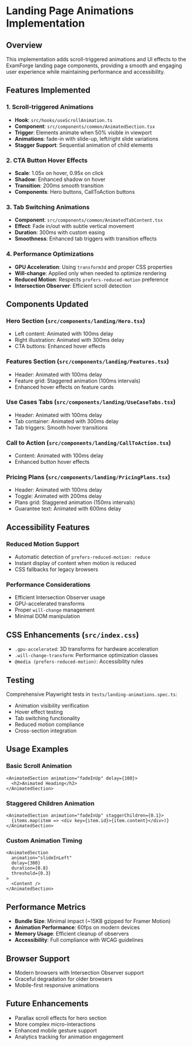 # Landing Page Animations Implementation

## Overview
This implementation adds scroll-triggered animations and UI effects to the ExamForge landing page components, providing a smooth and engaging user experience while maintaining performance and accessibility.

## Features Implemented

### 1. Scroll-triggered Animations
- **Hook**: `src/hooks/useScrollAnimation.ts`
- **Component**: `src/components/common/AnimatedSection.tsx`
- **Trigger**: Elements animate when 50% visible in viewport
- **Animations**: fade-in with slide-up, left/right slide variations
- **Stagger Support**: Sequential animation of child elements

### 2. CTA Button Hover Effects
- **Scale**: 1.05x on hover, 0.95x on click
- **Shadow**: Enhanced shadow on hover
- **Transition**: 200ms smooth transition
- **Components**: Hero buttons, CallToAction buttons

### 3. Tab Switching Animations
- **Component**: `src/components/common/AnimatedTabContent.tsx`
- **Effect**: Fade in/out with subtle vertical movement
- **Duration**: 300ms with custom easing
- **Smoothness**: Enhanced tab triggers with transition effects

### 4. Performance Optimizations
- **GPU Acceleration**: Using `transform3d` and proper CSS properties
- **Will-change**: Applied only when needed to optimize rendering
- **Reduced Motion**: Respects `prefers-reduced-motion` preference
- **Intersection Observer**: Efficient scroll detection

## Components Updated

### Hero Section (`src/components/landing/Hero.tsx`)
- Left content: Animated with 100ms delay
- Right illustration: Animated with 300ms delay
- CTA buttons: Enhanced hover effects

### Features Section (`src/components/landing/Features.tsx`)
- Header: Animated with 100ms delay
- Feature grid: Staggered animation (100ms intervals)
- Enhanced hover effects on feature cards

### Use Cases Tabs (`src/components/landing/UseCaseTabs.tsx`)
- Header: Animated with 100ms delay
- Tab container: Animated with 300ms delay
- Tab triggers: Smooth hover transitions

### Call to Action (`src/components/landing/CallToAction.tsx`)
- Content: Animated with 100ms delay
- Enhanced button hover effects

### Pricing Plans (`src/components/landing/PricingPlans.tsx`)
- Header: Animated with 100ms delay
- Toggle: Animated with 200ms delay
- Plans grid: Staggered animation (150ms intervals)
- Guarantee text: Animated with 600ms delay

## Accessibility Features

### Reduced Motion Support
- Automatic detection of `prefers-reduced-motion: reduce`
- Instant display of content when motion is reduced
- CSS fallbacks for legacy browsers

### Performance Considerations
- Efficient Intersection Observer usage
- GPU-accelerated transforms
- Proper `will-change` management
- Minimal DOM manipulation

## CSS Enhancements (`src/index.css`)
- `.gpu-accelerated`: 3D transforms for hardware acceleration
- `.will-change-transform`: Performance optimization classes
- `@media (prefers-reduced-motion)`: Accessibility rules

## Testing
Comprehensive Playwright tests in `tests/landing-animations.spec.ts`:
- Animation visibility verification
- Hover effect testing
- Tab switching functionality
- Reduced motion compliance
- Cross-section integration

## Usage Examples

### Basic Scroll Animation
```tsx
<AnimatedSection animation="fadeInUp" delay={100}>
  <h2>Animated Heading</h2>
</AnimatedSection>
```

### Staggered Children Animation
```tsx
<AnimatedSection animation="fadeInUp" staggerChildren={0.1}>
  {items.map(item => <div key={item.id}>{item.content}</div>)}
</AnimatedSection>
```

### Custom Animation Timing
```tsx
<AnimatedSection 
  animation="slideInLeft" 
  delay={300}
  duration={0.8}
  threshold={0.3}
>
  <Content />
</AnimatedSection>
```

## Performance Metrics
- **Bundle Size**: Minimal impact (~15KB gzipped for Framer Motion)
- **Animation Performance**: 60fps on modern devices
- **Memory Usage**: Efficient cleanup of observers
- **Accessibility**: Full compliance with WCAG guidelines

## Browser Support
- Modern browsers with Intersection Observer support
- Graceful degradation for older browsers
- Mobile-first responsive animations

## Future Enhancements
- Parallax scroll effects for hero section
- More complex micro-interactions
- Enhanced mobile gesture support
- Analytics tracking for animation engagement